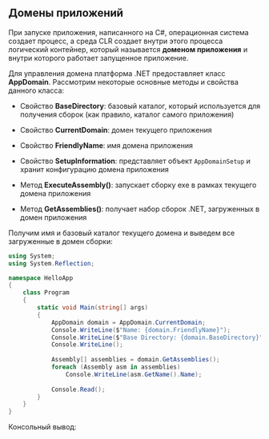 ## Домены приложений

При запуске приложения, написанного на C#, операционная система создает процесс, а среда CLR создает внутри этого процесса логический контейнер, который называется 
**доменом приложения** и внутри которого работает запущенное приложение.

Для управления домена платформа .NET предоставляет класс **AppDomain**. Рассмотрим некоторые основные методы и свойства данного класса:

- Свойство **BaseDirectory**: базовый каталог, который используется для получения сборок (как правило, каталог самого приложения)

- Свойство **CurrentDomain**: домен текущего приложения

- Свойство **FriendlyName**: имя домена приложения

- Свойство **SetupInformation**: представляет объект `AppDomainSetup` и хранит конфигурацию домена приложения

- Метод **ExecuteAssembly()**: запускает сборку exe в рамках текущего домена приложения

- Метод **GetAssemblies()**: получает набор сборок .NET, загруженных в домен приложения

Получим имя и базовый каталог текущего домена и выведем все загруженные в домен сборки:

```cs
using System;
using System.Reflection;

namespace HelloApp
{
    class Program
    {
        static void Main(string[] args)
        {
            AppDomain domain = AppDomain.CurrentDomain;
            Console.WriteLine($"Name: {domain.FriendlyName}");
            Console.WriteLine($"Base Directory: {domain.BaseDirectory}");
			Console.WriteLine();
			
			Assembly[] assemblies = domain.GetAssemblies();
            foreach (Assembly asm in assemblies)
                Console.WriteLine(asm.GetName().Name);
				
            Console.Read();
        }  
    }
}
```

Консольный вывод:

